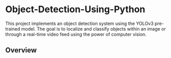 # Object-Detection-Using-Python
This project implements an object detection system using the YOLOv3 pre-trained model. The goal is to localize and classify objects within an image or through a real-time video feed using the power of computer vision.
## Overview
